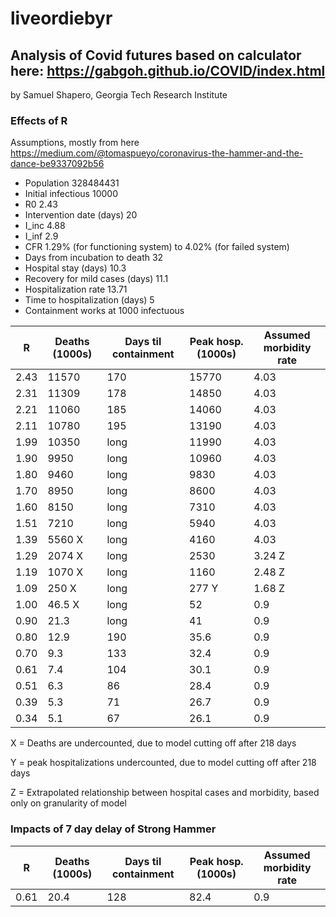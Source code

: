 # liveordiebyr
## Analysis of Covid futures based on calculator here: 	https://gabgoh.github.io/COVID/index.html									

by Samuel Shapero, Georgia Tech Research Institute														
														
### Effects of R														
Assumptions, mostly from here	https://medium.com/@tomaspueyo/coronavirus-the-hammer-and-the-dance-be9337092b56 										
* Population						328484431											
* Initial infectious				10000											
* R0								2.43										
* Intervention date (days)		20									
* I_inc							4.88		
* I_inf							2.9						
* CFR								1.29% (for functioning system) to 4.02% (for failed system)											
* Days from incubation to death 	32											
* Hospital stay (days)			10.3							
* Recovery for mild cases (days)	11.1							
* Hospitalization rate			13.71											
* Time to hospitalization (days)	5											
* Containment works at 1000 infectuous														
														
R | Deaths (1000s) | Days til containment | Peak hosp. (1000s) |Assumed morbidity rate
--------|---------------|-----------------------|-------|--------
2.43 	|	11570 	|	170	|	15770	|	4.03	
2.31	|	11309 	|	178	|	14850	|	4.03	
2.21	|	11060	|	185	|	14060	|	4.03	
2.11	|	10780	|	195	|	13190	|	4.03	
1.99	|	10350	|	long	|	11990	|	4.03		
1.90	|	9950	|	long	|	10960	|	4.03	
1.80	|	9460	|	long	|	9830	|	4.03	
1.70	|	8950	|	long	|	8600	|	4.03	
1.60	|	8150	|	long	|	7310	|	4.03	
1.51	|	7210	|	long	|	5940	|	4.03	
1.39	|	5560 X	|	long	|	4160	|	4.03								
1.29	|	2074 X	|	long	|	2530	|	3.24 Z								
1.19	|	1070 X	|	long	|	1160	|	2.48 Z	
1.09	|	250 X	|	long	|	277 Y	|	1.68 Z								
1.00	|	46.5 X	|	long	|	52	|	0.9	
0.90	|	21.3	|	long	|	41	|	0.9	
0.80	|	12.9	|	190	|	35.6	|	0.9	
0.70	|	9.3 	|	133	|	32.4	|	0.9	
0.61	|	7.4 	|	104	|	30.1	|	0.9	
0.51	|	6.3 	|	86	|	28.4	|	0.9	
0.39	|	5.3 	|	71	|	26.7	|	0.9	
0.34	|	5.1 	|	67	|	26.1	|	0.9								

X = Deaths are undercounted, due to model cutting off after 218 days

Y = peak hospitalizations undercounted, due to model cutting off after 218 days

Z = Extrapolated relationship between hospital cases and morbidity, based only on granularity of model

### Impacts of 7 day delay of Strong Hammer
R | Deaths (1000s) | Days til containment | Peak hosp. (1000s) |Assumed morbidity rate
--------|---------------|-----------------------|-------|--------
0.61	|	20.4	|	128	|	82.4	|	0.9
